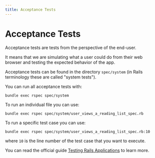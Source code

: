 ```yaml
---
title: Acceptance Tests
---
```


# Acceptance Tests

Acceptance tests are tests from the perspective of the end-user.

It means that we are simulating what a user could do from their web browser and
testing the expected behavior of the app.

Acceptance tests can be found in the directory `spec/system` (in Rails
terminology these are called "system tests").

You can run all acceptance tests with:

```shell
bundle exec rspec spec/system
```

To run an individual file you can use:

```shell
bundle exec rspec spec/system/user_views_a_reading_list_spec.rb
```

To run a specific test case you can use:

```shell
bundle exec rspec spec/system/user_views_a_reading_list_spec.rb:10
```

where `10` is the line number of the test case that you want to execute.

You can read the official guide
[Testing Rails Applications](https://guides.rubyonrails.org/testing.html#system-testing)
to learn more.
